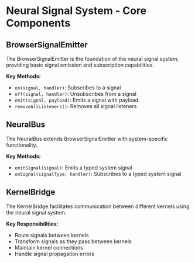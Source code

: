 
# Neural Signal System - Core Components

## BrowserSignalEmitter

The BrowserSignalEmitter is the foundation of the neural signal system, providing basic signal emission and subscription capabilities.

**Key Methods:**
- `on(signal, handler)`: Subscribes to a signal
- `off(signal, handler)`: Unsubscribes from a signal
- `emit(signal, payload)`: Emits a signal with payload
- `removeAllListeners()`: Removes all signal listeners

## NeuralBus

The NeuralBus extends BrowserSignalEmitter with system-specific functionality.

**Key Methods:**
- `emitSignal(signal)`: Emits a typed system signal
- `onSignal(signalType, handler)`: Subscribes to a typed system signal

## KernelBridge

The KernelBridge facilitates communication between different kernels using the neural signal system.

**Key Responsibilities:**
- Route signals between kernels
- Transform signals as they pass between kernels
- Maintain kernel connections
- Handle signal propagation errors
